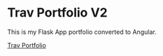 # Trav Portfolio V2

This is my Flask App portfolio converted to Angular.

[Trav Portfolio](https://trav-portfolio2.herokuapp.com/)
